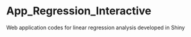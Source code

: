 # App_Regression_Interactive 
Web application codes for linear regression analysis developed in Shiny

